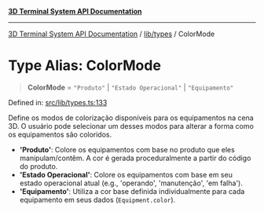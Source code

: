 [**3D Terminal System API Documentation**](../../../README.md)

***

[3D Terminal System API Documentation](../../../README.md) / [lib/types](../README.md) / ColorMode

# Type Alias: ColorMode

> **ColorMode** = `"Produto"` \| `"Estado Operacional"` \| `"Equipamento"`

Defined in: [src/lib/types.ts:133](https://github.com/Dicommunitas/ThreeJS_Terminal_3D/blob/31531b560b5bf5acf587cf3f1c2c703355c09988/src/lib/types.ts#L133)

Define os modos de colorização disponíveis para os equipamentos na cena 3D.
O usuário pode selecionar um desses modos para alterar a forma como os equipamentos são coloridos.

- **'Produto'**: Colore os equipamentos com base no produto que eles manipulam/contêm.
                 A cor é gerada proceduralmente a partir do código do produto.
- **'Estado Operacional'**: Colore os equipamentos com base em seu estado operacional atual
                            (e.g., 'operando', 'manutenção', 'em falha').
- **'Equipamento'**: Utiliza a cor base definida individualmente para cada equipamento
                     em seus dados (`Equipment.color`).
